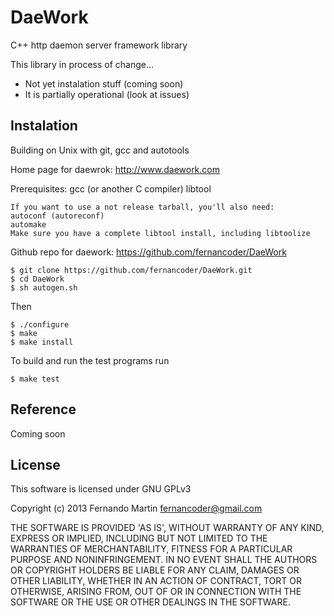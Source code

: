 DaeWork
=======

C++ http daemon server framework library

This library in process of change...
 * Not yet instalation stuff (coming soon)
 * It is partially operational (look at issues) 

## Instalation

Building on Unix with git, gcc and autotools

Home page for daewrok:
  http://www.daework.com

Prerequisites:
	gcc (or another C compiler)
	libtool

	If you want to use a not release tarball, you'll also need:
	autoconf (autoreconf)
	automake
	Make sure you have a complete libtool install, including libtoolize

Github repo for daework:
  https://github.com/fernancoder/DaeWork

    $ git clone https://github.com/fernancoder/DaeWork.git
    $ cd DaeWork
    $ sh autogen.sh

Then 

    $ ./configure
    $ make
    $ make install

To build and run the test programs run 

    $ make test

## Reference

Coming soon

## License

This software is licensed under GNU GPLv3

Copyright (c) 2013 Fernando Martin <fernancoder@gmail.com>

THE SOFTWARE IS PROVIDED 'AS IS', WITHOUT WARRANTY OF ANY KIND, EXPRESS OR IMPLIED, INCLUDING BUT NOT LIMITED TO THE WARRANTIES OF MERCHANTABILITY, FITNESS FOR A PARTICULAR PURPOSE AND NONINFRINGEMENT. IN NO EVENT SHALL THE AUTHORS OR COPYRIGHT HOLDERS BE LIABLE FOR ANY CLAIM, DAMAGES OR OTHER LIABILITY, WHETHER IN AN ACTION OF CONTRACT, TORT OR OTHERWISE, ARISING FROM, OUT OF OR IN CONNECTION WITH THE SOFTWARE OR THE USE OR OTHER DEALINGS IN THE SOFTWARE.
